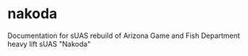 # nakoda
Documentation for sUAS rebuild of Arizona Game and Fish Department heavy lift sUAS "Nakoda" 
